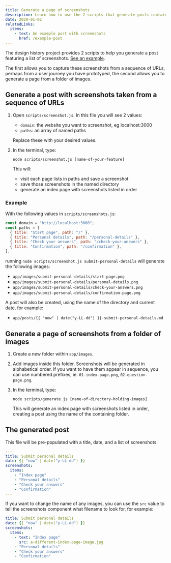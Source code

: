 ```yaml
---
title: Generate a page of screenshots
description: Learn how to use the 2 scripts that generate posts containing a series of screenshots.
date: 2020-01-02
relatedLinks:
  items:
    - text: An example post with screenshots
      href: /example-post
---
```


The design history project provides 2 scripts to help you generate a post featuring a list of screenshots. [See an example](/example-post/).

The first allows you to capture these screenshots from a sequence of URLs, perhaps from a user journey you have prototyped, the second allows you to generate a page from a folder of images.

## Generate a post with screenshots taken from a sequence of URLs

1. Open `scripts/screenshot.js`. In this file you will see 2 values:

   - `domain`: the website you want to screenshot, eg localhost:3000
   - `paths`: an array of named paths

   Replace these with your desired values.

2. In the terminal, type:

   `node scripts/screenshot.js [name-of-your-feature]`

   This will:

   - visit each page lists in paths and save a screenshot
   - save those screenshots in the named directory
   - generate an index page with screenshots listed in order

### Example

With the following values in `scripts/screenshots.js`:

```js
const domain = "http://localhost:3000";
const paths = [
  { title: "Start page", path: "/" },
  { title: "Personal details", path: "/personal-details" },
  { title: "Check your answers", path: "/check-your-answers" },
  { title: "Confirmation", path: "/confirmation" },
];
```

running `node scripts/screenshot.js submit-personal-details` will generate the following images:

- `app/images/submit-personal-details/start-page.png`
- `app/images/submit-personal-details/personal-details.png`
- `app/images/submit-personal-details/check-your-answers.png`
- `app/images/submit-personal-details/confirmation-page.png`

A post will also be created, using the name of the directory and current date, for example:

- `app/posts/{{ "now" | date("y-LL-dd") }}-submit-personal-details.md`

## Generate a page of screenshots from a folder of images

1. Create a new folder within `app/images`.

2. Add images inside this folder. Screenshots will be generated in alphabetical order. If you want to have them appear in sequence, you can use numbered prefixes, ie. `01-index-page.png`, `02-question-page.png`.

3. In the terminal, type:

   ```shell
   node scripts/generate.js [name-of-directory-holding-images]
   ```

   This will generate an index page with screenshots listed in order, creating a post using the name of the containing folder.

## The generated post

This file will be pre-populated with a title, date, and a list of screenshots:

```yaml
---
title: Submit personal details
date: {{ "now" | date("y-LL-dd") }}
screenshots:
  items:
    - "Index page"
    - "Personal details"
    - "Check your answers"
    - "Confirmation"
---
```

If you want to change the name of any images, you can use the `src` value to tell the screenshots component what filename to look for, for example:

```yaml
title: Submit personal details
date: {{ "now" | date("y-LL-dd") }}
screenshots:
  items:
    - text: "Index page"
      src: a-different-index-page-image.jpg
    - "Personal details"
    - "Check your answers"
    - "Confirmation"
```
